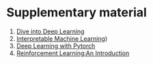 # Supplementary material 

1. [Dive into Deep Learning](https://d2l.ai/)
2. [Interpretable Machine Learning](https://christophm.github.io/interpretable-ml-book/))
3. [Deep Learning with Pytorch](https://isip.piconepress.com/courses/temple/ece_4822/resources/books/Deep-Learning-with-PyTorch.pdf)
4. [Reinforcement Learning:An Introduction](https://web.stanford.edu/class/psych209/Readings/SuttonBartoIPRLBook2ndEd.pdf)
